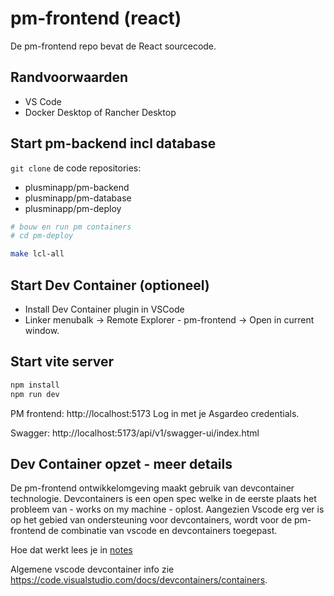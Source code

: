 # pm-frontend (react)

De pm-frontend repo bevat de React sourcecode.

## Randvoorwaarden

- VS Code
- Docker Desktop of Rancher Desktop

## Start pm-backend incl database

`git clone` de code repositories:

- plusminapp/pm-backend
- plusminapp/pm-database
- plusminapp/pm-deploy

```bash
# bouw en run pm containers
# cd pm-deploy

make lcl-all
```

## Start Dev Container (optioneel)

- Install Dev Container plugin in VSCode
- Linker menubalk -> Remote Explorer - pm-frontend -> Open in current window.

## Start vite server

```bash
npm install
npm run dev
```

PM frontend: http://localhost:5173 Log in met je Asgardeo credentials.

Swagger: http://localhost:5173/api/v1/swagger-ui/index.html

## Dev Container opzet - meer details

De pm-frontend ontwikkelomgeving maakt gebruik van devcontainer technologie.
Devcontainers is een open spec welke in de eerste plaats het probleem van - works on my machine - oplost.
Aangezien Vscode erg ver is op het gebied van ondersteuning voor devcontainers, wordt voor de pm-frontend
de combinatie van vscode en devcontainers toegepast.

Hoe dat werkt lees je in [notes](NOTES.md)

Algemene vscode devcontainer info zie https://code.visualstudio.com/docs/devcontainers/containers.
